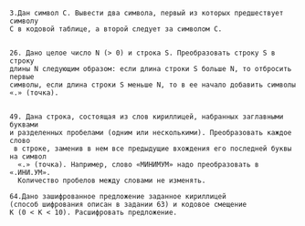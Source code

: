     3.Дан символ C. Вывести два символа, первый из которых предшествует символу
    C в кодовой таблице, а второй следует за символом C.
   

    26. Дано целое число N (> 0) и строка S. Преобразовать строку S в строку
    длины N следующим образом: если длина строки S больше N, то отбросить первые
    символы, если длина строки S меньше N, то в ее начало добавить символы «.» (точка).
     
  
    49. Дана строка, состоящая из слов кириллицей, набранных заглавными буквами
    и разделенных пробелами (одним или несколькими). Преобразовать каждое слово
     в строке, заменив в нем все предыдущие вхождения его последней буквы на символ
      «.» (точка). Например, слово «МИНИМУМ» надо преобразовать в «.ИНИ.УМ».
      Количество пробелов между словами не изменять.
     
    64.Дано зашифрованное предложение заданное кириллицей 
    (способ шифрования описан в задании 63) и кодовое смещение
    K (0 < K < 10). Расшифровать предложение.
